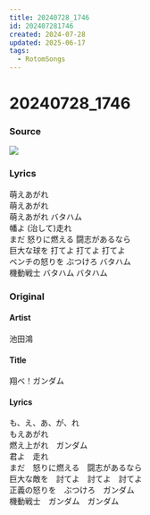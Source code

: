 ```yaml
---
title: 20240728_1746
id: 202407281746
created: 2024-07-28
updated: 2025-06-17
tags:
  - RotomSongs
---
```

# 20240728_1746

### Source

![](https://x.com/Starlystrongest/status/1817481623803400385)

### Lyrics

萌えあがれ  
萌えあがれ  
萌えあがれ バタハム  
幡よ (治して)走れ  
まだ 怒りに燃える 闘志があるなら  
巨大な球を 打てよ 打てよ 打てよ  
ベンチの怒りを ぶつけろ バタハム  
機動戦士 バタハム バタハム  

### Original

#### Artist

池田鴻

#### Title

翔べ！ガンダム

#### Lyrics

も、え、あ、が、れ  
もえあがれ  
燃え上がれ　ガンダム  
君よ　走れ  
まだ　怒りに燃える　闘志があるなら  
巨大な敵を　討てよ　討てよ　討てよ  
正義の怒りを　ぶつけろ　ガンダム  
機動戦士　ガンダム　ガンダム  

